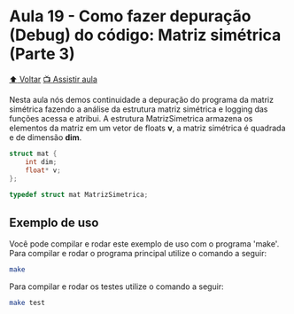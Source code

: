 # Aula 19 - Como fazer depuração (Debug) do código: Matriz simétrica (Parte 3)

[:arrow_up: Voltar](https://github.com/Geofisicando/C-orientado-a-testes#%C3%ADndice)
[:tv: Assistir aula](https://youtu.be/QiM6Ih6WtQA)

Nesta aula nós demos continuidade a depuração do programa da matriz simétrica fazendo a análise da estrutura matriz simétrica e logging das funções
acessa e atribui. A estrutura MatrizSimetrica armazena os elementos da matriz em um vetor de floats **v**, a matriz simétrica é quadrada e de dimensão
**dim**.

```c
struct mat {
    int dim;
    float* v;
};
 
typedef struct mat MatrizSimetrica;
```

## Exemplo de uso

Você pode compilar e rodar este exemplo de uso com o programa 'make'. Para compilar e rodar o programa principal utilize o comando a seguir:

```sh
make
```

Para compilar e rodar os testes utilize o comando a seguir:

```sh
make test
```

